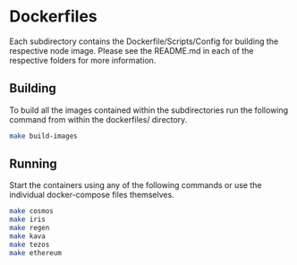# Dockerfiles

Each subdirectory contains the Dockerfile/Scripts/Config for building the respective node image. Please see the README.md in each of the respective folders for more information.

## Building

To build all the images contained within the subdirectories run the following command from within the dockerfiles/ directory.
```sh
make build-images
```

## Running

Start the containers using any of the following commands or use the individual docker-compose files themselves.

```sh
make cosmos
make iris
make regen
make kava
make tezos
make ethereum
```
